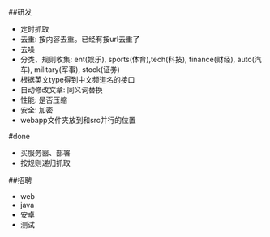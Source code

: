 ##研发
* 定时抓取
* 去重: 按内容去重。已经有按url去重了
* 去噪
* 分类、规则收集: ent(娱乐), sports(体育),tech(科技), finance(财经), auto(汽车), military(军事), stock(证券)
* 根据英文type得到中文频道名的接口
* 自动修改文章: 同义词替换
* 性能: 是否压缩
* 安全: 加密
* webapp文件夹放到和src并行的位置

#done
* 买服务器、部署
* 按规则递归抓取

##招聘
* web
* java
* 安卓
* 测试